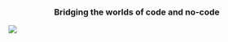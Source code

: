 <h3 align="center">Bridging the worlds of code and no-code</h3>

![](https://cdn.builder.io/api/v1/image/assets%2FYJIGb4i01jvw0SRdL5Bt%2F003add813b3149e9b56c17c2843cebde?format=webp&width=2000)

